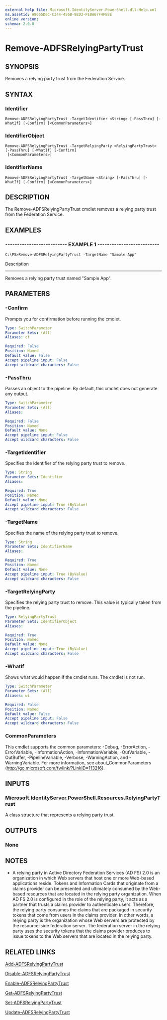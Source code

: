 ```yaml
---
external help file: Microsoft.IdentityServer.PowerShell.dll-Help.xml
ms.assetid: A8055D6C-C344-456B-9ED3-FEBA67F4FB8E
online version: 
schema: 2.0.0
---
```


# Remove-ADFSRelyingPartyTrust

## SYNOPSIS
Removes a relying party trust from the Federation Service.

## SYNTAX

### Identifier
```
Remove-ADFSRelyingPartyTrust -TargetIdentifier <String> [-PassThru] [-WhatIf] [-Confirm] [<CommonParameters>]
```

### IdentifierObject
```
Remove-ADFSRelyingPartyTrust -TargetRelyingParty <RelyingPartyTrust> [-PassThru] [-WhatIf] [-Confirm]
 [<CommonParameters>]
```

### IdentifierName
```
Remove-ADFSRelyingPartyTrust -TargetName <String> [-PassThru] [-WhatIf] [-Confirm] [<CommonParameters>]
```

## DESCRIPTION
The Remove-ADFSRelyingPartyTrust cmdlet removes a relying party trust from the Federation Service.

## EXAMPLES

### -------------------------- EXAMPLE 1 --------------------------
```
C:\PS>Remove-ADFSRelyingPartyTrust -TargetName "Sample App"
```

Description

-----------

Removes a relying party trust named "Sample App".

## PARAMETERS

### -Confirm
Prompts you for confirmation before running the cmdlet.

```yaml
Type: SwitchParameter
Parameter Sets: (All)
Aliases: cf

Required: False
Position: Named
Default value: False
Accept pipeline input: False
Accept wildcard characters: False
```

### -PassThru
Passes an object to the pipeline.
By default, this cmdlet does not generate any output.

```yaml
Type: SwitchParameter
Parameter Sets: (All)
Aliases: 

Required: False
Position: Named
Default value: None
Accept pipeline input: False
Accept wildcard characters: False
```

### -TargetIdentifier
Specifies the identifier of the relying party trust to remove.

```yaml
Type: String
Parameter Sets: Identifier
Aliases: 

Required: True
Position: Named
Default value: None
Accept pipeline input: True (ByValue)
Accept wildcard characters: False
```

### -TargetName
Specifies the name of the relying party trust to remove.

```yaml
Type: String
Parameter Sets: IdentifierName
Aliases: 

Required: True
Position: Named
Default value: None
Accept pipeline input: True (ByValue)
Accept wildcard characters: False
```

### -TargetRelyingParty
Specifies the relying party trust to remove.
This value is typically taken from the pipeline.

```yaml
Type: RelyingPartyTrust
Parameter Sets: IdentifierObject
Aliases: 

Required: True
Position: Named
Default value: None
Accept pipeline input: True (ByValue)
Accept wildcard characters: False
```

### -WhatIf
Shows what would happen if the cmdlet runs.
The cmdlet is not run.

```yaml
Type: SwitchParameter
Parameter Sets: (All)
Aliases: wi

Required: False
Position: Named
Default value: False
Accept pipeline input: False
Accept wildcard characters: False
```

### CommonParameters
This cmdlet supports the common parameters: -Debug, -ErrorAction, -ErrorVariable, -InformationAction, -InformationVariable, -OutVariable, -OutBuffer, -PipelineVariable, -Verbose, -WarningAction, and -WarningVariable. For more information, see about_CommonParameters (http://go.microsoft.com/fwlink/?LinkID=113216).

## INPUTS

### Microsoft.IdentityServer.PowerShell.Resources.RelyingPartyTrust
A class structure that represents a relying party trust.

## OUTPUTS

### None

## NOTES
* A relying party in Active Directory Federation Services (AD FS) 2.0 is an organization in which Web servers that host one or more Web-based applications reside. Tokens and Information Cards that originate from a claims provider can be presented and ultimately consumed by the Web-based resources that are located in the relying party organization. When AD FS 2.0 is configured in the role of the relying party, it acts as a partner that trusts a claims provider to authenticate users. Therefore, the relying party consumes the claims that are packaged in security tokens that come from users in the claims provider. In other words, a relying party is the organization whose Web servers are protected by the resource-side federation server. The federation server in the relying party uses the security tokens that the claims provider produces to issue tokens to the Web servers that are located in the relying party.

## RELATED LINKS

[Add-ADFSRelyingPartyTrust](./Add-ADFSRelyingPartyTrust.md)

[Disable-ADFSRelyingPartyTrust](./Disable-ADFSRelyingPartyTrust.md)

[Enable-ADFSRelyingPartyTrust](./Enable-ADFSRelyingPartyTrust.md)

[Get-ADFSRelyingPartyTrust](./Get-ADFSRelyingPartyTrust.md)

[Set-ADFSRelyingPartyTrust](./Set-ADFSRelyingPartyTrust.md)

[Update-ADFSRelyingPartyTrust](./Update-ADFSRelyingPartyTrust.md)

